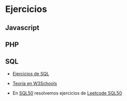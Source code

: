 # Ejercicios

## Javascript

## PHP

## SQL

- [Ejercicios de SQL](https://parzibyte.me/blog/2018/02/06/ejercicios-resueltos-consultas-sql-mysql/amp/)
- [Teoría en W3Schools](https://www.w3schools.com/mysql/)

- En [SQL50](./SQL50/) resolvemos ejercicios de [Leetcode SQL50](https://leetcode.com/studyplan/top-sql-50/)